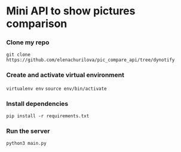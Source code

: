 # Mini API to show pictures comparison

### Clone my repo

```git clone https://github.com/elenachurilova/pic_compare_api/tree/dynotify```

### Create and activate virtual environment

```virtualenv env```
```source env/bin/activate```

### Install dependencies 

```pip install -r requirements.txt```

### Run the server 

```python3 main.py```